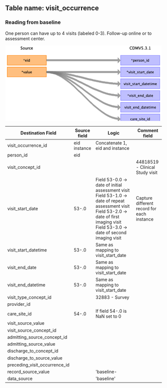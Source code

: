 ## Table name: visit_occurrence

### Reading from baseline

One person can have up to 4 visits (labeled 0-3).
Follow-up online or to assessment center.

![](md_files/image8.png)

| Destination Field | Source field | Logic | Comment field |
| --- | --- | --- | --- |
| visit_occurrence_id | eid<br>instance | Concatenate 1, eid and instance |  |
| person_id | eid |  |  |
| visit_concept_id |  |  | 44818519 - Clinical Study visit |
| visit_start_date | 53-<instance>.0 | Field 53-0.0 -> date of initial assessment visit  Field 53-1.0 -> date of repeat assessment visit  Field 53-2.0 -> date of first imaging visit  Field 53-3.0 -> date of second imaging visit | Capture different record for each instance<br> |
| visit_start_datetime | 53-<instance>.0 | Same as mapping to visit_start_date |  |
| visit_end_date | 53-<instance>.0 | Same as mapping to visit_start_date |  |
| visit_end_datetime | 53-<instance>.0 | Same as mapping to visit_start_date |  |
| visit_type_concept_id |  | 32883 - Survey |  |
| provider_id |  |  |  |
| care_site_id | 54-<instance>.0 | If field 54-<instance>.0 is NaN set to 0 |  |
| visit_source_value |  |  |  |
| visit_source_concept_id |  |  |  |
| admitting_source_concept_id |  |  |  |
| admitting_source_value |  |  |  |
| discharge_to_concept_id |  |  |  |
| discharge_to_source_value |  |  |  |
| preceding_visit_occurrence_id |  |  |  |
| record_source_value |  | 'baseline-<instance> |  |  |
|data_source |  | 'baseline' |  |  |